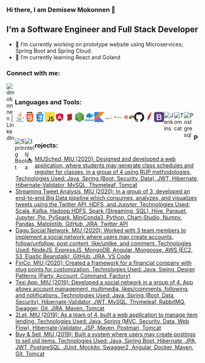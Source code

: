 ### Hi there, I am Demisew Mokonnen 👋

## I'm a Software Engineer and Full Stack Developer

<!--
**dmokonnen/dmokonnen** is a ✨ _special_ ✨ repository because its `README.md` (this file) appears on your GitHub profile.

Here are some ideas to get you started:
-->
- 🔭 I’m currently working on prototype website using Microservices; Spring Boot and Spring Cloud.
- 🌱 I’m currently learning React and Goland
<!--
- 👯 I’m looking to collaborate on ...
- 🤔 I’m looking for help with ...
- 💬 Ask me about ...
- 📫 How to reach me: ...
- 😄 Pronouns: ...
- ⚡ Fun fact: ...
-->
### Connect with me: 
[<img align="left" alt="dmokonnen | LinkedIn" width="22px" src="https://cdn.jsdelivr.net/npm/simple-icons@v3/icons/linkedin.svg" />][linkedin]

<br />

### Languages and Tools:

<img align="left" alt="Java" width="26px" src="https://raw.githubusercontent.com/github/explore/80688e429a7d4ef2fca1e82350fe8e3517d3494d/topics/java/java.png" />
<img align="left" alt="HTML5" width="26px" src="https://raw.githubusercontent.com/github/explore/80688e429a7d4ef2fca1e82350fe8e3517d3494d/topics/html/html.png" />
<img align="left" alt="CSS3" width="26px" src="https://raw.githubusercontent.com/github/explore/80688e429a7d4ef2fca1e82350fe8e3517d3494d/topics/css/css.png" />
<img align="left" alt="JavaScript" width="26px" src="https://raw.githubusercontent.com/github/explore/80688e429a7d4ef2fca1e82350fe8e3517d3494d/topics/javascript/javascript.png" />

<img align="left" alt="Angular" width="26px" src="https://raw.githubusercontent.com/github/explore/80688e429a7d4ef2fca1e82350fe8e3517d3494d/topics/angular/angular.png" />
<img align="left" alt="Scala" width="26px" src="https://raw.githubusercontent.com/github/explore/80688e429a7d4ef2fca1e82350fe8e3517d3494d/topics/scala/scala.png" />
<img align="left" alt="Node.js" width="26px" src="https://raw.githubusercontent.com/github/explore/80688e429a7d4ef2fca1e82350fe8e3517d3494d/topics/nodejs/nodejs.png" />

<img align="left" alt="Docker" width="26px" src="https://raw.githubusercontent.com/github/explore/80688e429a7d4ef2fca1e82350fe8e3517d3494d/topics/docker/docker.png" />
<img align="left" alt="Kotlin" width="26px" src="https://raw.githubusercontent.com/github/explore/80688e429a7d4ef2fca1e82350fe8e3517d3494d/topics/kotlin/kotlin.png" />
<img align="left" alt="MySQL" width="26px" src="https://raw.githubusercontent.com/github/explore/80688e429a7d4ef2fca1e82350fe8e3517d3494d/topics/mysql/mysql.png" />
<img align="left" alt="MongoDB" width="26px" src="https://raw.githubusercontent.com/github/explore/80688e429a7d4ef2fca1e82350fe8e3517d3494d/topics/mongodb/mongodb.png" />
<img align="left" alt="Git" width="26px" src="https://raw.githubusercontent.com/github/explore/80688e429a7d4ef2fca1e82350fe8e3517d3494d/topics/git/git.png" />
<img align="left" alt="GitHub" width="26px" src="https://raw.githubusercontent.com/github/explore/78df643247d429f6cc873026c0622819ad797942/topics/github/github.png" />
<img align="left" alt="Maven" width="26px" src="https://raw.githubusercontent.com/github/explore/80688e429a7d4ef2fca1e82350fe8e3517d3494d/topics/maven/maven.png"/>
<img align="left" alt="Bootstrap" width="26px" src="https://raw.githubusercontent.com/github/explore/80688e429a7d4ef2fca1e82350fe8e3517d3494d/topics/bootstrap/bootstrap.png"/>
<img align="left" alt="Jenkins" width="26px" src="https://github.com/dmokonnen/dmokonnen/blob/master/Jenkins-main-image.jpg"/>
<img align="left" alt="Tomcat" width="26px" src="https://github.com/dmokonnen/dmokonnen/blob/master/kisspng-apache-tomcat-apache-http-server-vulnerability-com-5b2232da9493e6.8847860015289678986086.jpg"/>
<img align="left" alt="Postgresql" width="26px" src="https://raw.githubusercontent.com/dmokonnen/dmokonnen/master/postgresql-11-1175122.webp"/>
<img align="left" alt="Spring Boot" width="26px" src="https://github.com/dmokonnen/dmokonnen/blob/master/spring-boot.png"/>
<img align="left" alt="Intellij Idea" width="26px" src="https://raw.githubusercontent.com/dmokonnen/dmokonnen/master/intellij-idea-569199.webp"/>
<br />
<br />

### Projects:
- <a href="https://github.com/dmokonnen/miuScheduler">MIUSched, MIU (2020): Designed and developed a web application, where students may generate class schedules and register for classes, in a group of 4 using RUP methodologies. 
Technologies Used: Java, Spring (Boot, Security, Data), JWT, Hibernate, Hibernate-Validator, MySQL, Thymeleaf, Tomcat </a>
- <a href="https://github.com/dmokonnen/tweetAnalysisProject">Streaming Tweet Analysis, MIU (2020): In a group of 3, developed an end-to-end Big Data pipeline which consumes, analyzes, and visualizes tweets using the Twitter API, HDFS, and Jupyter. Technologies Used: Scala, Kafka, Hadoop HDFS, Spark (Streaming, SQL), Hive, Parquet, Jupyter, Pip, PySpark, MiniConda3, Python, Chart-Studio, Numpy, Pandas, Matplotlib, GitHub, JIRA, Twitter API </a>
- <a href="https://github.com/dmokonnen/socialMediaFrontEnd">Dagu Social Network, MIU (2020): Worked with 3 team members to implement a social network where users may create accounts, follow/unfollow, post content, like/unlike, and comment. Technologies Used: NodeJS, ExpressJS, MongoDB, Angular, Mongoose, AWS (EC2, S3, Elastic Beanstalk), GitHub, JIRA, VS Code</a>
- <a href="https://github.com/dmokonnen/FinCo">FinCo, MIU (2020): Created a framework for a financial company with plug points for customization. Technologies Used: Java, Swing, Design Patterns (Party, Account, Command, Factory) </a>
- <a href="https://github.com/dmokonnen/texi-app">Texi App, MIU (2019): Developed a social network in a group of 4. App allows account management, multimedia, likes/comments, following, and notifications. Technologies Used: Java, Spring (Boot, Data, Security), Hibernate-Validator, JWT, MySQL, Thymeleaf, RabbitMQ, Swagger, Git, JIRA, Maven, Tomcat </a>
- <a href="https://github.com/dmokonnen/2let">2Let, MIU (2019): As a team of 4, built a web application to manage item lending. Technologies Used: Java, Spring (MVC, Security, Data, Web Flow), Hibernate-Validator, JSP, Maven, Postman, Tomcat </a>
- <a href="https://github.com/MPP-Simba-Group/buyAndSell">Buy & Sell, MIU (2019): Built a system where users may create postings to sell old items. Technologies Used: Java, Spring Boot, Hibernate, JPA, JWT, PostgreSQL, JUnit, Mockito, Swagger2, Angular, Docker, Maven, Git, Tomcat </a>

[linkedin]: www.linkedin.com/in/demisew-mokonnen
